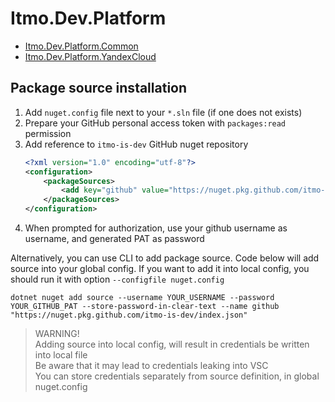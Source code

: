 # Itmo.Dev.Platform

- [Itmo.Dev.Platform.Common](src/Itmo.Dev.Platform.Common/README.md)
- [Itmo.Dev.Platform.YandexCloud](src/Itmo.Dev.Platform.YandexCloud/README.md)

## Package source installation

1. Add `nuget.config` file next to your `*.sln` file (if one does not exists)
2. Prepare your GitHub personal access token with `packages:read` permission
3. Add reference to `itmo-is-dev` GitHub nuget repository
    ```xml
    <?xml version="1.0" encoding="utf-8"?>
    <configuration>
        <packageSources>
            <add key="github" value="https://nuget.pkg.github.com/itmo-is-dev/index.json"/>
        </packageSources>
    </configuration>
    ```
4. When prompted for authorization, use your github username as username, and generated PAT as password

Alternatively, you can use CLI to add package source. Code below will add source into your global config. 
If you want to add it into local config, you should run it with option `--configfile nuget.config`

```shell
dotnet nuget add source --username YOUR_USERNAME --password YOUR_GITHUB_PAT --store-password-in-clear-text --name github "https://nuget.pkg.github.com/itmo-is-dev/index.json"
```


> WARNING! \
> Adding source into local config, will result in credentials be written into local file \
> Be aware that it may lead to credentials leaking into VSC \
> You can store credentials separately from source definition, in global nuget.config